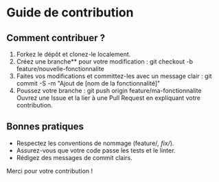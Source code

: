 # Guide de contribution

## Comment contribuer ?
1. Forkez le dépôt et clonez-le localement.
2. Créez une branche** pour votre modification :
   git checkout -b feature/nouvelle-fonctionnalite
3. Faites vos modifications et committez-les avec un message clair :
   git commit -S -m "Ajout de [nom de la fonctionnalité]"
4. Poussez votre branche :
   git push origin feature/ma-fonctionnalite
Ouvrez une Issue et la lier à une Pull Request en expliquant votre contribution.

## Bonnes pratiques
- Respectez les conventions de nommage (feature/*, fix/*).
- Assurez-vous que votre code passe les tests et le linter.
- Rédigez des messages de commit clairs.

Merci pour votre contribution !

